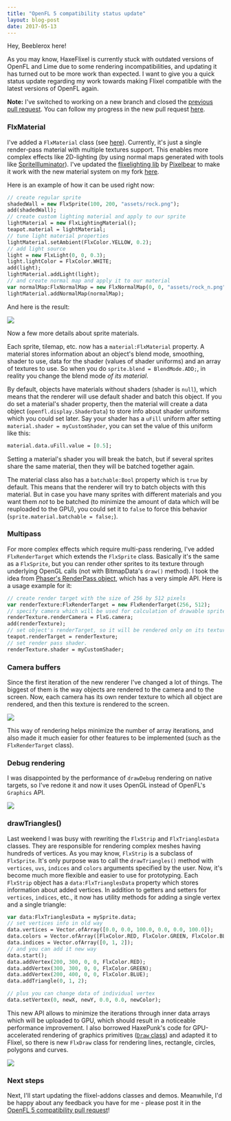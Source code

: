 ```yaml
---
title: "OpenFL 5 compatibility status update"
layout: blog-post
date: 2017-05-13
---
```


Hey, Beeblerox here!

As you may know, HaxeFlixel is currently stuck with outdated versions of OpenFL and Lime due to some rendering incompatibilities, and updating it has turned out to be more work than expected. I want to give you a quick status update regarding my work towards making Flixel compatible with the latest versions of OpenFL again.

**Note:** I've switched to working on a new branch and closed the [previous pull request](https://github.com/HaxeFlixel/flixel/pull/2032). You can follow my progress in the new pull request [here](https://github.com/HaxeFlixel/flixel/pull/2068).

### FlxMaterial

I've added a `FlxMaterial` class (see [here](https://github.com/Beeblerox/flixel/blob/939a61d8f5b5e952324cdc5b80a1de3f13952956/flixel/graphics/FlxMaterial.hx)). Currently, it's just a single render-pass material with multiple textures support. This enables more complex effects like 2D-lighting (by using normal maps generated with tools like [SpriteIlluminator](https://www.codeandweb.com/spriteilluminator)). I've updated the [flixelighting lib](https://github.com/Pixelbear/flixelighting) by [Pixelbear](https://github.com/Pixelbear) to make it work with the new material system on my fork [here](https://github.com/Beeblerox/flixelighting/tree/FlxMaterial/lighting).

Here is an example of how it can be used right now:

```haxe
// create regular sprite
shadedWall = new FlxSprite(100, 200, "assets/rock.png");
add(shadedWall);
// create custom lighting material and apply to our sprite
lightMaterial = new FlxLightingMaterial();
teapot.material = lightMaterial;
// tune light material properties
lightMaterial.setAmbient(FlxColor.YELLOW, 0.2);
// add light source
light = new FlxLight(0, 0, 0.3);
light.lightColor = FlxColor.WHITE;
add(light);
lightMaterial.addLight(light);
// and create normal map and apply it to our material
var normalMap:FlxNormalMap = new FlxNormalMap(0, 0, "assets/rock_n.png");
lightMaterial.addNormalMap(normalMap);
```

And here is the result:

![](/images/blog/openfl5/lighting.jpg)

Now a few more details about sprite materials.

Each sprite, tilemap, etc. now has a `material:FlxMaterial` property. A material stores information about an object's blend mode, smoothing, shader to use, data for the shader (values of shader uniforms) and an array of textures to use. So when you do `sprite.blend = BlendMode.ADD;`, in reality you change the blend mode _of its material_.

By default, objects have materials without shaders (shader is `null`), which means that the renderer will use default shader and batch this object. If you do set a material's shader property, then the material will create a data object (`openfl.display.ShaderData`) to store info about shader uniforms which you could set later. Say your shader has a `uFill` uniform after setting `material.shader = myCustomShader`, you can set the value of this uniform like this:

```haxe
material.data.uFill.value = [0.5];
```

Setting a material's shader you will break the batch, but if several sprites share the same material, then they will be batched together again.

The material class also has a `batchable:Bool` property which is `true` by default. This means that the renderer will try to batch objects with this material. But in case you have many sprites with different materials and you want them _not_ to be batched (to minimize the amount of data which will be reuploaded to the GPU), you could set it to `false` to force this behavior (`sprite.material.batchable = false;`).

### Multipass

For more complex effects which require multi-pass rendering, I've added `FlxRenderTarget` which extends the `FlxSprite` class. Basically it's the same as a `FlxSprite`, but you can render other sprites to its texture through underlying OpenGL calls (not with BitmapData's `draw()` method). I took the idea from [Phaser's RenderPass object](https://github.com/photonstorm/phaser/blob/master/v3/src/gameobjects/renderpass/RenderPass.js), which has a very simple API. Here is a usage example for it:

```haxe
// create render target with the size of 256 by 512 pixels
var renderTexture:FlxRenderTarget = new FlxRenderTarget(256, 512);
// specify camera which will be used for calculation of drawable sprites positions on this render texture.
renderTexture.renderCamera = FlxG.camera;
add(renderTexture);
// set object's renderTarget, so it will be rendered only on its texture and won't appear on any camera.
teapot.renderTarget = renderTexture;
// set render pass shader.
renderTexture.shader = myCustomShader;
```

### Camera buffers

Since the first iteration of the new renderer I've changed a lot of things. The biggest of them is the way objects are rendered to the camera and to the screen. Now, each camera has its own render texture to which all object are rendered, and then this texture is rendered to the screen.

![](/images/blog/openfl5/cameraBuffers.jpg)

This way of rendering helps minimize the number of array iterations, and also made it much easier for other features to be implemented (such as the `FlxRenderTarget` class).

### Debug rendering

I was disappointed by the performance of `drawDebug` rendering on native targets, so I've redone it and now it uses OpenGL instead of OpenFL's `Graphics` API.

![](/images/blog/openfl5/drawDebug.jpg)

### drawTriangles()

Last weekend I was busy with rewriting the `FlxStrip` and `FlxTrianglesData` classes. They are responsible for rendering complex meshes having hundreds of vertices.
As you may know, `FlxStrip` is a subclass of `FlxSprite`. It's only purpose was to call the `drawTriangles()` method with `vertices`, `uvs`, `indices` and `colors` arguments specified by the user. Now, it's become much more flexible and easier to use for prototyping. 
Each `FlxStrip` object has a `data:FlxTrianglesData` property which stores information about added vertices. In addition to getters and setters for `vertices`, `indices`, etc., it now has utility methods for adding a single vertex and a single triangle:

```haxe
var data:FlxTrianglesData = mySprite.data;
// set vertices info in old way
data.vertices = Vector.ofArray([0.0, 0.0, 100.0, 0.0, 0.0, 100.0]);
data.colors = Vector.ofArray([FlxColor.RED, FlxColor.GREEN, FlxColor.BLUE]);
data.indices = Vector.ofArray([0, 1, 2]);
// and you can add it new way
data.start();
data.addVertex(200, 300, 0, 0, FlxColor.RED);
data.addVertex(300, 300, 0, 0, FlxColor.GREEN);
data.addVertex(200, 400, 0, 0, FlxColor.BLUE);
data.addTriangle(0, 1, 2);

// plus you can change data of individual vertex 
data.setVertex(0, newX, newY, 0.0, 0.0, newColor);
```

This new API allows to minimize the iterations through inner data arrays which will be uploaded to GPU, which should result in a noticeable performance improvement.
I also borrowed HaxePunk's code for GPU-accelerated rendering of graphics primitives ([`Draw` class](https://github.com/MattTuttle/HaxePunk/blob/draw-hardware/haxepunk/utils/Draw.hx)) and adapted it to Flixel, so there is new `FlxDraw` class for rendering lines, rectangle, circles, polygons and curves.

![](/images/blog/openfl5/drawTriangles.png)

### Next steps

Next, I'll start updating the flixel-addons classes and demos. Meanwhile, I'd be happy about any feedback you have for me - please post it in the [OpenFL 5 compatibility pull request](https://github.com/HaxeFlixel/flixel/pull/2068)!